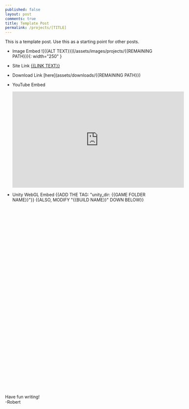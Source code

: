 ```yaml
---
published: false
layout: post
comments: true
title: Template Post
permalink: /projects/[TITLE]
---
```


This is a template post. Use this as a starting point for other posts.

- Image Embed
    ![{{ALT TEXT}}](/assets/images/projects/{{REMAINING PATH}}){: width="250" }

- Site Link
    [{{LINK TEXT}}](https://WEBSITE.com/SOMETHING)

- Download Link
    [here](assets/downloads/{{REMAINING PATH}})

- YouTube Embed
    <center> <iframe width="560"
            height="315"
            src="https://youtube.com/embed/1brraN6m7VA"
            frameborder="0"
            allow="autoplay; encrypted-media"
            allowfullscreen></iframe></center>

- Unity WebGL Embed
    {{ADD THE TAG: "unity_dir: {{GAME FOLDER NAME}}"}}
    {{ALSO, MODIFY "{{BUILD NAME}}" DOWN BELOW}}

    <script src="/assets/unity/{{page.unity_dir}}/TemplateData/UnityProgress.js"></script>  
    <script src="/assets/unity/{{page.unity_dir}}/Build/UnityLoader.js"></script>
    <script>
      var gameInstance = UnityLoader.instantiate("gameContainer", "/assets/unity/{{page.unity_dir}}/Build/{{BUILD NAME}}.json",{onProgress: UnityProgress});  
    </script>
    <div class="webgl-content">
      <div id="gameContainer" style="width: 960px; height: 600px"></div>
    </div>

Have fun writing!  
-Robert

